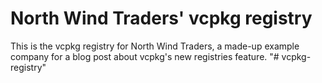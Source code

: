 # North Wind Traders' vcpkg registry

This is the vcpkg registry for North Wind Traders,
a made-up example company for a blog post about vcpkg's
new registries feature.
"# vcpkg-registry" 
